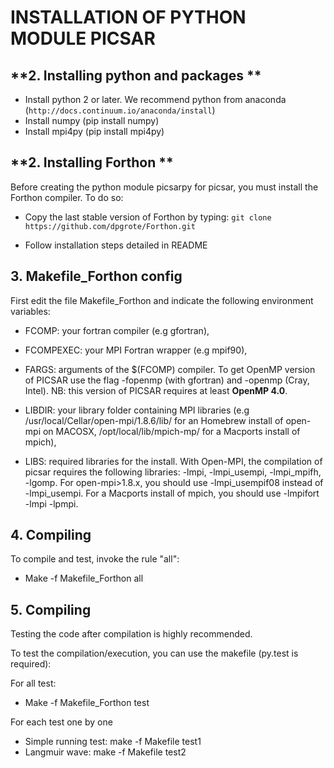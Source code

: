**INSTALLATION OF PYTHON MODULE PICSAR**
============================================================


**2. Installing python and packages **
--------------------------------------

* Install python 2 or later. We recommend python from anaconda (`http://docs.continuum.io/anaconda/install`)
* Install numpy (pip install numpy)
* Install mpi4py (pip install mpi4py)


**2. Installing Forthon **
-------------------------

Before creating the python module picsarpy for picsar, you must install the Forthon compiler. To do so: 

* Copy the last stable version of Forthon by typing: `git clone https://github.com/dpgrote/Forthon.git`

* Follow installation steps detailed in README 



**3. Makefile_Forthon config**
------------------------------

First edit the file Makefile_Forthon and indicate the following environment variables:

- FCOMP: your fortran compiler (e.g gfortran),

- FCOMPEXEC: your MPI Fortran wrapper (e.g mpif90),

- FARGS: arguments of the $(FCOMP) compiler. To get OpenMP version of PICSAR use the flag -fopenmp (with gfortran) and -openmp (Cray, Intel). NB: this version of PICSAR requires at least **OpenMP 4.0**.  

- LIBDIR: your library folder containing MPI libraries (e.g /usr/local/Cellar/open-mpi/1.8.6/lib/ for an Homebrew install of open-mpi on MACOSX, /opt/local/lib/mpich-mp/ for a Macports install of mpich),

- LIBS: required libraries for the install. With Open-MPI, the compilation of picsar requires the following libraries: -lmpi, -lmpi_usempi, -lmpi_mpifh, -lgomp. For open-mpi>1.8.x, you should use -lmpi_usempif08 instead of -lmpi_usempi. For a Macports install of mpich, you should use -lmpifort -lmpi -lpmpi.   


**4. Compiling**
----------------------------

To compile and test, invoke the rule "all": 

- Make -f Makefile_Forthon all

**5. Compiling**
----------------------------

Testing the code after compilation is highly recommended.

To test the compilation/execution, you can use the makefile (py.test is required):

  For all test:
  - Make -f Makefile_Forthon test

  For each test one by one
  - Simple running test:     make -f Makefile test1
  - Langmuir wave:           make -f Makefile test2
